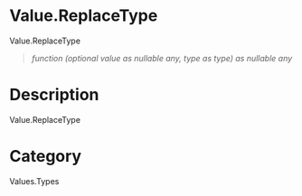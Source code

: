 ﻿# Value.ReplaceType
Value.ReplaceType
> _function (optional value as nullable any, type as type) as nullable any_
# Description 
Value.ReplaceType
# Category 
Values.Types
